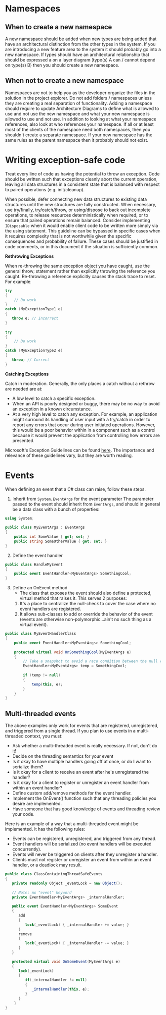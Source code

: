 # Namespaces

## When to create a new namespace

A new namespace should be added when new types are being added that have an architectural distinction from the other types in the system. If you are introducing a new feature area to the system it should probably go into a new namespace. If types should have an architectural relationship that should be expressed a on a layer diagram (type(s) A can / cannot depend on type(s) B) then you should create a new namespace. 

## When not to create a new namespace

Namespaces are not to help you as the developer organize the files in the solution in the project explorer. Do not add folders / namespaces unless they are creating a real separation of functionality. Adding a namespace should require to update Architecture Diagrams to define what is allowed to use and not use the new namespace and what your new namespace is allowed to use and not use. In addition to looking at what your namespace references, also look at who references your namespace. If all or at least most of the clients of the namespace need both namespaces, then you shouldn't create a separate namespace. If your new namespace has the same rules as the parent namespace then it probably should not exist. 

# Writing exception-safe code

Treat every line of code as having the potential to throw an exception. Code should be written such that exceptions cleanly abort the current operation, leaving all data structures in a consistent state that is balanced with respect to paired operations (e.g. init/cleanup).

When possible, defer connecting new data structures to existing data structures until the new structures are fully constructed. When necessary, use try/finally, try/catch/throw, or using/dispose to back out incomplete operations, to release resources deterministically when required, or to ensure that paired operations remain balanced. Consider implementing `IDisposable` when it would enable client code to be written more simply via the using statement.
This guideline can be bypassed in specific cases when it requires complexity that is not worthwhile given the specific consequences and probability of failure. These cases should be justified in code comments, or in this document if the situation is sufficiently common.

**Rethrowing Exceptions**

When re-throwing the same exception object you have caught, use the general throw; statement rather than explicitly throwing the reference you caught. Re-throwing a reference explicitly causes the stack trace to reset. For example:

```csharp
try  
{  
    // Do work
}
catch (MyExceptionType1 e)
{
   throw e; // Incorrect
}
 
try 
{
    // Do work
}
catch (MyExceptionType2 e)
{
   throw; // Correct
}
```

**Catching Exceptions**

Catch in moderation. Generally, the only places a catch without a rethrow are needed are at:

- A low level to catch a specific exception. 
- When an API is poorly designed or buggy, there may be no way to avoid an exception in a known circumstance.
- At a very high level to catch any exception. For example, an application might surround its handling of user input with a try/catch in order to report any errors that occur during user initiated operations. However, this would be a poor behavior within in a component such as a control because it would prevent the application from controlling how errors are presented.

Microsoft's Exception Guidelines can be found [here](http://msdn.microsoft.com/en-us/library/ms229014(VS.80).aspx). The importance and relevance of these guidelines vary, but they are worth reading.

# Events

When defining an event that a C# class can raise, follow these steps.
1. Inherit from `System.EventArgs` for the event parameter
The parameter passed to the event should inherit from `EventArgs`, and should in general be a data class with a bunch of properties:

```csharp
using System;
 
public class MyEventArgs : EventArgs
{
    public int SomeValue { get; set; }
    public string SomeOtherValue { get; set; }
}
```
2. Define the event handler
```csharp
public class HandleMyEvent
{
    public event EventHandler<MyEventArgs> SomethingCool;
}
```
3. Define an OnEvent method
   - The class that exposes the event should also define a protected, virtual method that raises it.  This serves 2 purposes:
   1. It's a place to centralize the null-check to cover the case where no event handlers are registered.
   2. It allows sub-classes to add or override the behavior of the event (events are otherwise non-polymorphic...ain't no such thing as a virtual event).

```csharp
public class MyEventHandlerClass
{
    public event EventHandler<MyEventArgs> SomethingCool;
  
    protected virtual void OnSomethingCool(MyEventArgs e)
    {
        // Take a snapshot to avoid a race condition between the null check and the trigger
        EventHandler<MyEventArgs> temp = SomethingCool;
  
        if (temp != null)
        {
            temp(this, e);
        }
    }
}
```

## Multi-threaded events
The above examples only work for events that are registered, unregistered, and triggered from a single thread.  If you plan to use events in a multi-threaded context, you must:
- Ask whether a multi-threaded event is really necessary.  If not, don't do it!
- Decide on the threading semantics for your event
- Is it okay to have multiple handlers going off at once, or do I want to serialize them?
- Is it okay for a client to receive an event after he's unregistered the handler?
- Is it okay for a client to register or unregister an event handler from within an event handler?
- Define custom add/remove methods for the event handler.
- Implement the OnEvent() function such that any threading policies you desire are implemented.
- Have someone that has good knowledge of events and threading review your code.

Here is an example of a way that a multi-threaded event might be implemented.  It has the following rules:
- Events can be registered, unregistered, and triggered from any thread.
- Event handlers will be serialized (no event handlers will be executed concurrently).
- Events will never be triggered on clients after they unregister a handler.
- Clients must not register or unregister an event from within an event handler, or a deadlock may result.

```csharp
public class ClassContainingThreadSafeEvents
{
   private readonly Object _eventLock = new Object();
 
   // Note: no "event" keyword
   private EventHandler<MyEventArgs> _internalHandler;
 
   public event EventHandler<MyEventArgs> SomeEvent
   {
      add
      {
         lock(_eventLock) { _internalHandler += value; }
      }
      remove
      {
         lock(_eventLock) { _internalHandler -= value; }
      }
   }
 
   protected virtual void OnSomeEvent(MyEventArgs e)
   {
      lock(_eventLock)
      {
         if(_internalHandler != null)
         {
            _internalHandler(this, e);
         }
      }
    }
}
```